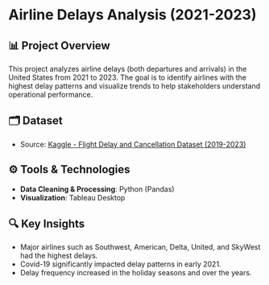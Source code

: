 # Airline Delays Analysis (2021-2023)

## 📊 Project Overview
This project analyzes airline delays (both departures and arrivals) in the United States from 2021 to 2023. The goal is to identify airlines with the highest delay patterns and visualize trends to help stakeholders understand operational performance.


## 🗂️ Dataset
- Source: [Kaggle - Flight Delay and Cancellation Dataset (2019-2023)](https://www.kaggle.com/datasets/patrickzel/flight-delay-and-cancellation-dataset-2019-2023)


## ⚙️ Tools & Technologies
- **Data Cleaning & Processing**: Python (Pandas)
- **Visualization**: Tableau Desktop

## 🔍 Key Insights
- Major airlines such as Southwest, American, Delta, United, and SkyWest had the highest delays.
- Covid-19 significantly impacted delay patterns in early 2021.
- Delay frequency increased in the holiday seasons and over the years.

